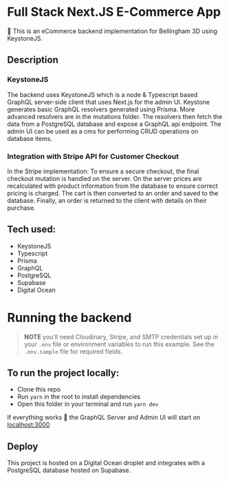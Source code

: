 # Full Stack Next.JS E-Commerce App

👋 This is an eCommerce backend implementation for Bellingham 3D using KeystoneJS.

## Description
### KeystoneJS

The backend uses KeystoneJS which is a node & Typescript based GraphQL server-side client that uses Next.js for the admin UI. Keystone generates basic GraphQL resolvers generated using Prisma. More advanced resolvers are in the mutations folder. The resolvers then fetch the data from a PostgreSQL database and expose a GraphQL api endpoint. The admin UI can be used as a cms for performing CRUD operations on database items.

### Integration with Stripe API for Customer Checkout

In the Stripe implementation: To ensure a secure checkout, the final checkout mutation is handled on the server. On the server prices are recalculated with product information from the database to ensure correct pricing is charged. The cart is then converted to an order and saved to the database. Finally, an order is returned to the client with details on their purchase.

## Tech used:

- KeystoneJS
- Typescript
- Prisma
- GraphQL
- PostgreSQL
- Supabase
- Digital Ocean
# Running the backend

> **NOTE** you'll need Cloudinary, Stripe, and SMTP credentials set up in your `.env` file or environment variables to run this example. See the `.env.sample` file for required fields.

## To run the project locally:

- Clone this repo
- Run `yarn` in the root to install dependencies
- Open this folder in your terminal and run `yarn dev`

If everything works 🤞 the GraphQL Server and Admin UI will start on [localhost:3000](http://localhost:3000)

## Deploy

This project is hosted on a Digital Ocean droplet and integrates with a PostgreSQL database hosted on Supabase.